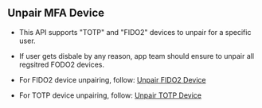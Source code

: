 ## Unpair MFA Device
- This API supports "TOTP" and "FIDO2" devices to unpair for a specific user.

- If user gets disbale by any reason, app team should ensure to unpair all regsitred FODO2 devices.

- For FIDO2 device unpairing, follow: [ Unpair FIDO2 Device ](./?path=docs/ciam-mfa/FIDO2/unpair-FIDO2-device.md&branch=develop)

- For TOTP device unpairing, follow: [ Unpair TOTP Device ](./?path=docs/ciam-mfa/TOTP-unpair-device.md&branch=develop)


